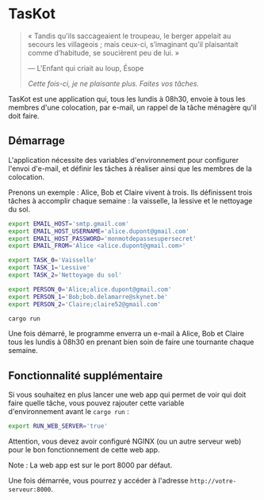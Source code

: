 # TasKot

> « Tandis qu'ils saccageaient le troupeau, le berger appelait au secours les villageois ; mais ceux-ci, s’imaginant qu’il plaisantait comme d’habitude, se soucièrent peu de lui. »
>
> — L'Enfant qui criait au loup, Ésope
>
> *Cette fois-ci, je ne plaisante plus. Faites vos tâches.*

TasKot est une application qui, tous les lundis à 08h30, envoie à tous les membres d'une colocation, par e-mail, un rappel de la tâche ménagère qu'il doit faire.

## Démarrage

L'application nécessite des variables d'environnement pour configurer l'envoi d'e-mail, et définir les tâches à réaliser ainsi que les membres de la colocation.

Prenons un exemple : Alice, Bob et Claire vivent à trois. Ils définissent trois tâches à accomplir chaque semaine : la vaisselle, la lessive et le nettoyage du sol.

```sh
export EMAIL_HOST='smtp.gmail.com'
export EMAIL_HOST_USERNAME='alice.dupont@gmail.com'
export EMAIL_HOST_PASSWORD='monmotdepassesupersecret'
export EMAIL_FROM='Alice <alice.dupont@gmail.com>'

export TASK_0='Vaisselle'
export TASK_1='Lessive'
export TASK_2='Nettoyage du sol'

export PERSON_0='Alice;alice.dupont@gmail.com'
export PERSON_1='Bob;bob.delamarre@skynet.be'
export PERSON_2='Claire;claire52@gmail.com'

cargo run
```

Une fois démarré, le programme enverra un e-mail à Alice, Bob et Claire tous les lundis à 08h30 en prenant bien soin de faire une tournante chaque semaine.

## Fonctionnalité supplémentaire

Si vous souhaitez en plus lancer une web app qui permet de voir qui doit faire quelle tâche, vous pouvez rajouter cette variable d'environnement avant le `cargo run` :

```sh
export RUN_WEB_SERVER='true'
```

Attention, vous devez avoir configuré NGINX (ou un autre serveur web) pour le bon fonctionnement de cette web app.

Note : La web app est sur le port 8000 par défaut.

Une fois démarrée, vous pourrez y accéder à l'adresse `http://votre-serveur:8000`.
